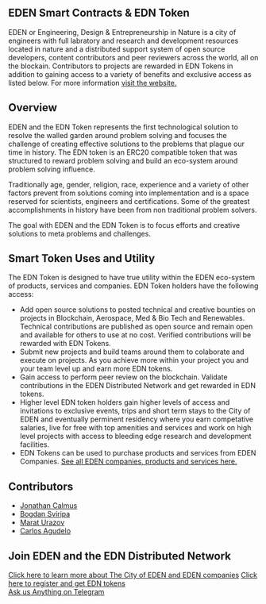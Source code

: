 ## EDEN Smart Contracts & EDN Token

EDEN or Engineering, Design & Entrepreneurship in Nature is a city of engineers with full labratory and research and development resources located in nature and a distributed support system of open source developers, content contributors and peer reviewers across the world, all on the blockain. Contributors to projects are rewarded in EDN Tokens in addition to gaining access to a variety of benefits and exclusive access as listed below. For more information <a href="http://www.cityofeden.io/">visit the website.</a>

## Overview

EDEN and the EDN Token represents the first technological solution to resolve the walled garden around problem solving and focuses the challenge of creating effective solutions to the problems that plague our time in history. The EDN token is an ERC20 compatible token that was structured to reward problem solving and build an eco-system around problem solving influence. 

Traditionally age, gender, religion, race, experience and a variety of other factors prevent from solutions coming into implementation and is a space reserved for scientists, engineers and certifications. Some of the greatest accomplishments in history have been from non traditional problem solvers. 

The goal with EDEN and the EDN Token is to focus efforts and creative solutions to meta problems and challenges.

## Smart Token Uses and Utility

The EDN Token is designed to have true utility within the EDEN eco-system of products, services and companies. EDN Token holders have the following access:
<ul>
  <li>Add open source solutions to posted technical and creative bounties on projects in Blockchain, Aerospace, Med & Bio Tech and Renewables. Technical contributions are published as open source and remain open and available for others to use at no cost. Verified contributions will be rewarded with EDN Tokens.</li>
  <li>Submit new projects and build teams around them to colaborate and execute on projects. As you achieve more within your project you and your team level up and earn more EDN tokens.</li>
  <li>Gain access to perform peer review on the blockchain. Validate contributions in the EDEN Distributed Network and get rewarded in EDN tokens.</li>
  <li>Higher level EDN token holders gain higher levels of access and invitations to exclusive events, trips and short term stays to the City of EDEN and eventually perminent residency where you earn competative salaries, live for free with top amenities and services and work on high level projects with access to bleeding edge research and development facilities.</li>
  <li>EDN Tokens can be used to purchase products and services from EDEN Companies.  <a href="http://cityofeden.io">See all EDEN companies, products and services here.</a> </li>
</ul>

## Contributors
<ul>
  <li><a href="https://github.com/joncalmus">Jonathan Calmus</a></li>
  <li><a href="https://github.com/bogdan-sviripa">Bogdan Sviripa</a></li>
  <li><a href="https://github.com/urazovm">Marat Urazov</a></li>
  <li><a href="https://github.com/carlosagudelo/">Carlos Agudelo</a></li>
</ul>

## Join EDEN and the EDN Distributed Network
<a href="http://cityofeden.io">Click here to learn more about The City of EDEN and EDEN companies</a>
<a href="http://tokensale.cityofeden.io">Click here to register and get EDN tokens</a>
<br><a href="https://t.me/CityofEDEN">Ask us Anything on Telegram</a>
